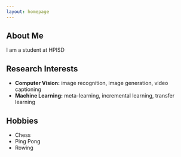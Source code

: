 ```yaml
---
layout: homepage
---
```


## About Me

I am a student at HPISD

## Research Interests

- **Computer Vision:** image recognition, image generation, video captioning
- **Machine Learning:** meta-learning, incremental learning, transfer learning

## Hobbies

- Chess
- Ping Pong
- Rowing

